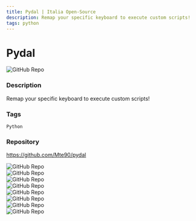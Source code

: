 ```yaml
---
title: Pydal | Italia Open-Source
description: Remap your specific keyboard to execute custom scripts!
tags: python
---
```

        

# Pydal

![GitHub Repo](https://img.shields.io/static/v1?label=category&message=opensource&color=green)

### Description

Remap your specific keyboard to execute custom scripts!

### Tags

`Python`

### Repository

https://github.com/Mte90/pydal

![GitHub Repo](https://img.shields.io/github/stars/Mte90/pydal?style=social)<br />![GitHub Repo](https://img.shields.io/github/forks/Mte90/pydal?style=social)<br />![GitHub Repo](https://img.shields.io/github/v/tag/Mte90/pydal?style=social)<br />![GitHub Repo](https://img.shields.io/github/contributors/Mte90/pydal)<br />![GitHub Repo](https://img.shields.io/github/issues-pr/Mte90/pydal)<br />![GitHub Repo](https://img.shields.io/github/issues/Mte90/pydal)<br />![GitHub Repo](https://img.shields.io/github/license/Mte90/pydal)<br />![GitHub Repo](https://img.shields.io/github/last-commit/Mte90/pydal)<br />